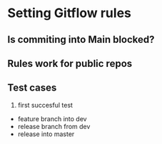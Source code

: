 # Setting Gitflow rules
## Is commiting into Main blocked?

## Rules work for public repos

## Test cases

1. first succesful test
- feature branch into dev
- release branch from dev
- release into master
